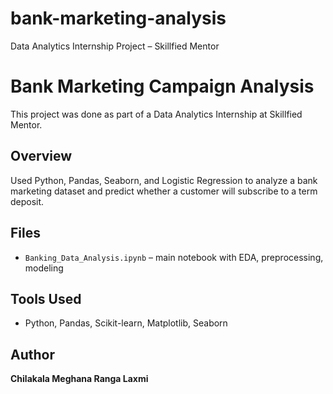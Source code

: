 # bank-marketing-analysis
Data Analytics Internship Project – Skillfied Mentor

# Bank Marketing Campaign Analysis
This project was done as part of a Data Analytics Internship at Skillfied Mentor.

## Overview
Used Python, Pandas, Seaborn, and Logistic Regression to analyze a bank marketing dataset and predict whether a customer will subscribe to a term deposit.

## Files
- `Banking_Data_Analysis.ipynb` – main notebook with EDA, preprocessing, modeling

## Tools Used
- Python, Pandas, Scikit-learn, Matplotlib, Seaborn

## Author
**Chilakala Meghana Ranga Laxmi**
